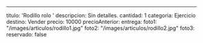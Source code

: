 ---
titulo: 'Rodillo rolo '
descripcion: Sin detalles.
cantidad: 1
categoria: Ejercicio
destino: Vender
precio: 10000
precioAnterior: 
entrega: 
foto1: "/images/articulos/rodillo1.jpg"
foto2: "/images/articulos/rodillo2.jpg"
foto3: 
reservado: false
